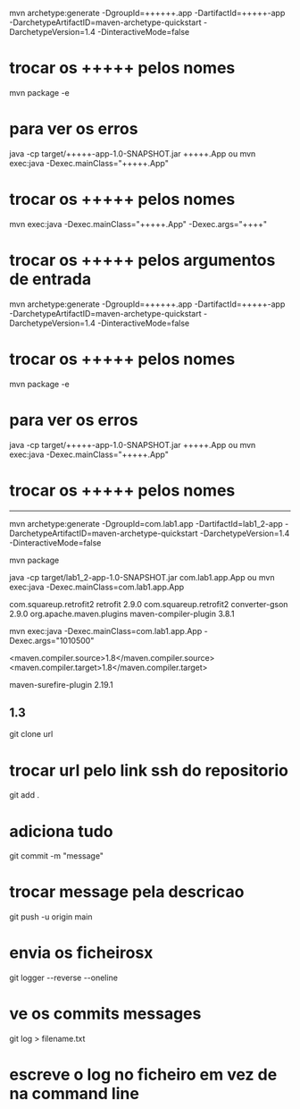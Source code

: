 mvn archetype:generate -DgroupId=++++++.app -DartifactId=+++++-app -DarchetypeArtifactID=maven-archetype-quickstart -DarchetypeVersion=1.4 -DinteractiveMode=false
# trocar os +++++ pelos nomes

mvn package -e
# para ver os erros

java -cp target/+++++-app-1.0-SNAPSHOT.jar +++++.App
ou
mvn exec:java -Dexec.mainClass="+++++.App"
# trocar os +++++ pelos nomes  

mvn exec:java -Dexec.mainClass="+++++.App" -Dexec.args="++++"
# trocar os +++++ pelos argumentos de entrada


mvn archetype:generate -DgroupId=++++++.app -DartifactId=+++++-app -DarchetypeArtifactID=maven-archetype-quickstart -DarchetypeVersion=1.4 -DinteractiveMode=false
# trocar os +++++ pelos nomes

mvn package -e
# para ver os erros

java -cp target/+++++-app-1.0-SNAPSHOT.jar +++++.App
ou
mvn exec:java -Dexec.mainClass="+++++.App"
# trocar os +++++ pelos nomes  

-------------------------------------

mvn archetype:generate -DgroupId=com.lab1.app -DartifactId=lab1_2-app -DarchetypeArtifactID=maven-archetype-quickstart -DarchetypeVersion=1.4 -DinteractiveMode=false

mvn package

java -cp target/lab1_2-app-1.0-SNAPSHOT.jar com.lab1.app.App
ou
mvn exec:java -Dexec.mainClass=com.lab1.app.App

<dependency>
  <groupId>com.squareup.retrofit2</groupId>
  <artifactId>retrofit</artifactId>
  <version>2.9.0</version>
</dependency>
<dependency>
  <groupId>com.squareup.retrofit2</groupId>
  <artifactId>converter-gson</artifactId>
  <version>2.9.0</version>
</dependency>
<dependency>
  <groupId>org.apache.maven.plugins</groupId>
  <artifactId>maven-compiler-plugin</artifactId>
  <version>3.8.1</version>
</dependency>

mvn exec:java -Dexec.mainClass=com.lab1.app.App -Dexec.args="1010500"

<maven.compiler.source>1.8</maven.compiler.source>
<maven.compiler.target>1.8</maven.compiler.target>

<plugin>
  <artifactId>maven-surefire-plugin</artifactId>
  <version>2.19.1</version>
</plugin>


## 1.3
git clone url
# trocar url pelo link ssh do repositorio

git add .
# adiciona tudo

git commit -m "message"
# trocar message pela descricao

git push -u origin main
# envia os ficheirosx

git logger --reverse --oneline
# ve os commits messages

git log > filename.txt
# escreve o log no ficheiro em vez de na command line
